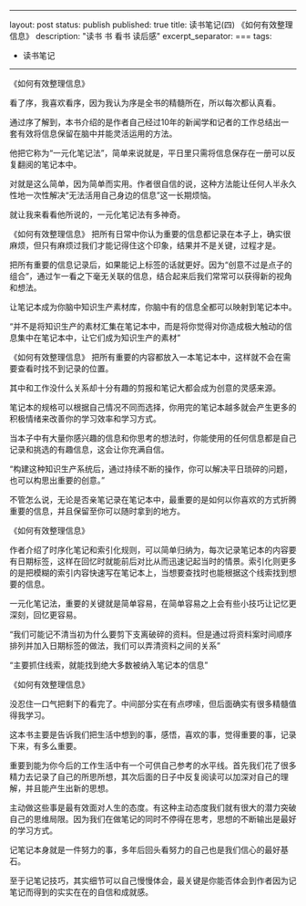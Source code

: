 
---
layout: post
status: publish
published: true
title: 读书笔记(四) 《如何有效整理信息》
description: "读书 书 看书 读后感"
excerpt_separator: ===
tags:
- 读书笔记
---

《如何有效整理信息》

看了序，我喜欢看序，因为我认为序是全书的精髓所在，所以每次都认真看。

通过序了解到，本书介绍的是作者自己经过10年的新闻学和记者的工作总结出一套有效将信息保留在脑中并能灵活运用的方法。

他把它称为“一元化笔记法”，简单来说就是，平日里只需将信息保存在一册可以反复翻阅的笔记本中。

对就是这么简单，因为简单而实用。作者很自信的说，这种方法能让任何人半永久性地一次性解决“无法活用自己身边的信息”这一长期烦恼。

就让我来看看他所说的，一元化笔记法有多神奇。

《如何有效整理信息》
把所有日常中你认为重要的信息都记录在本子上，确实很麻烦，但只有麻烦过我们才能记得住这个印象，结果并不是关键，过程才是。

把所有重要的信息记录后，如果能记上标签的话就更好。因为“创意不过是点子的组合”，通过乍一看之下毫无关联的信息，结合起来后我们常常可以获得新的视角和想法。

让笔记本成为你脑中知识生产素材库，你脑中有的信息全都可以映射到笔记本中。

“并不是将知识生产的素材汇集在笔记本中，而是将你觉得对你造成极大触动的信息集中在笔记本中，让它们成为知识生产的素材”


《如何有效整理信息》
把所有重要的内容都放入一本笔记本中，这样就不会在需要查看时找不到记录的位置。

其中和工作没什么关系却十分有趣的剪报和笔记大都会成为创意的灵感来源。

笔记本的规格可以根据自己情况不同而选择，你用完的笔记本越多就会产生更多的积极情绪来改善你的学习效率和学习方式。

当本子中有大量你感兴趣的信息和你思考的想法时，你能使用的任何信息都是自己记录和挑选的有趣信息，这会让你充满自信。

“构建这种知识生产系统后，通过持续不断的操作，你可以解决平日琐碎的问题，也可以构思出重要的创意。”

不管怎么说，无论是否亲笔记录在笔记本中，最重要的是如何以你喜欢的方式折腾重要的信息，并且保留至你可以随时拿到的地方。


《如何有效整理信息》

作者介绍了时序化笔记和索引化规则，可以简单归纳为，每次记录笔记本的内容要有日期标签，这样在回忆时就能前后对比从而迅速记起当时的情景。索引化则更多的是把模糊的索引内容快速写在笔记本上，当想要查找时也能根据这个线索找到想要的信息。

一元化笔记法，重要的关键就是简单容易，在简单容易之上会有些小技巧让记忆更深刻，回忆更容易。

“我们可能记不清当初为什么要剪下支离破碎的资料。但是通过将资料案时间顺序排列并加入日期标签的做法，我们可以弄清资料之间的关系”

“主要抓住线索，就能找到绝大多数被纳入笔记本的信息”


《如何有效整理信息》

没忍住一口气把剩下的看完了。中间部分实在有点啰嗦，但后面确实有很多精髓值得我学习。

这本书主要是告诉我们把生活中想到的事，感悟，喜欢的事，觉得重要的事，记录下来，有多么重要。

重要到能为你今后的工作生活中有一个可供自己参考的水平线。首先我们花了很多精力去记录了自己的所思所想，其次后面的日子中反复阅读可以加深对自己的理解，并且能产生出新的思想。

主动做这些事是最有效面对人生的态度。有这种主动态度我们就有很大的潜力突破自己的思维局限。因为我们在做笔记的同时不停得在思考，思想的不断输出是最好的学习方式。

记笔记本身就是一件努力的事，多年后回头看努力的自己也是我们信心的最好基石。

至于记笔记技巧，其实细节可以自己慢慢体会，最关键是你能否体会到作者因为记笔记而得到的实实在在的自信和成就感。



